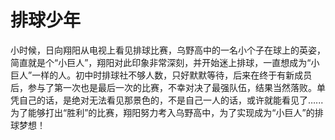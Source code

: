 # 排球少年

小时候，日向翔阳从电视上看见排球比赛，乌野高中的一名小个子在球上的英姿，简直就是个“小巨人”，翔阳对此印象非常深刻，并开始迷上排球，一直想成为“小巨人”一样的人。初中时排球社不够人数，只好默默等待，后来在终于有新成员后，参与了第一次也是最后一次的比赛，不幸对决了最强队伍，结果当然落败。单凭自己的话，是绝对无法看见那景色的，不是自己一人的话，或许就能看见了…...为了能够打出“胜利”的比赛，翔阳努力考入乌野高中，为了实现成为“小巨人”的排球梦想！
